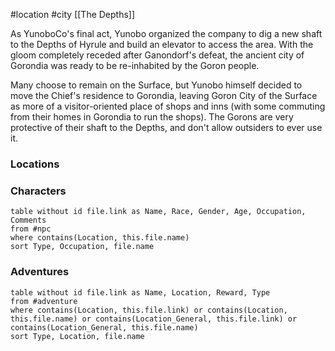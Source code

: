  #location #city  [[The Depths]]

As YunoboCo's final act, Yunobo organized the company to dig a new shaft to the Depths of Hyrule and build an elevator to access the area. With the gloom completely receded after Ganondorf's defeat, the ancient city of Gorondia was ready to be re-inhabited by the Goron people.

Many choose to remain on the Surface, but Yunobo himself decided to move the Chief's residence to Gorondia, leaving Goron City of the Surface as more of a visitor-oriented place of shops and inns (with some commuting from their homes in Gorondia to run the shops). The Gorons are very protective of their shaft to the Depths, and don't allow outsiders to ever use it.

### Locations



### Characters
```dataview
table without id file.link as Name, Race, Gender, Age, Occupation, Comments
from #npc
where contains(Location, this.file.name)
sort Type, Occupation, file.name
```

### Adventures
```dataview
table without id file.link as Name, Location, Reward, Type
from #adventure
where contains(Location, this.file.link) or contains(Location, this.file.name) or contains(Location_General, this.file.link) or contains(Location_General, this.file.name)
sort Type, Location, file.name
```
